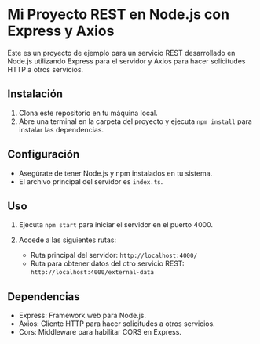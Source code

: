 # Mi Proyecto REST en Node.js con Express y Axios

Este es un proyecto de ejemplo para un servicio REST desarrollado en Node.js utilizando Express para el servidor y Axios para hacer solicitudes HTTP a otros servicios.

## Instalación

1. Clona este repositorio en tu máquina local.
2. Abre una terminal en la carpeta del proyecto y ejecuta `npm install` para instalar las dependencias.

## Configuración

- Asegúrate de tener Node.js y npm instalados en tu sistema.
- El archivo principal del servidor es `index.ts`.

## Uso

1. Ejecuta `npm start` para iniciar el servidor en el puerto 4000.
2. Accede a las siguientes rutas:

   - Ruta principal del servidor: `http://localhost:4000/`
   - Ruta para obtener datos del otro servicio REST: `http://localhost:4000/external-data`

## Dependencias

- Express: Framework web para Node.js.
- Axios: Cliente HTTP para hacer solicitudes a otros servicios.
- Cors: Middleware para habilitar CORS en Express.

